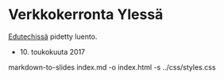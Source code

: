 # Verkkokerronta Ylessä

[Edutechissä](http://www.tut.fi/fi/yrityksille/osaamisen-kehittaminen/taydennyskoulutus/index.htm) pidetty luento.

* <div>10. toukokuuta 2017</div>

markdown-to-slides index.md -o index.html -s ../css/styles.css
